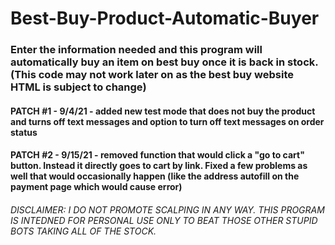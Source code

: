 # Best-Buy-Product-Automatic-Buyer
### Enter the information needed and this program will automatically buy an item on best buy once it is back in stock. (This code may not work later on as the best buy website HTML is subject to change)
#### PATCH #1 - 9/4/21 - added new test mode that does not buy the product and turns off text messages and option to turn off text messages on order status
#### PATCH #2 - 9/15/21 - removed function that would click a "go to cart" button. Instead it directly goes to cart by link. Fixed a few problems as well that would occasionally happen (like the address autofill on the payment page which would cause error)
###### DISCLAIMER: I DO NOT PROMOTE SCALPING IN ANY WAY. THIS PROGRAM IS INTEDNED FOR PERSONAL USE ONLY TO BEAT THOSE OTHER STUPID BOTS TAKING ALL OF THE STOCK.
